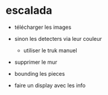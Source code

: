 # escalada


- télécharger les images 

- sinon les detecters via leur couleur

    - utiliser le truk manuel

- supprimer le mur

- bounding les pieces

- faire un display avec les info
